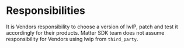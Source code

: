 # Responsibilities

It is Vendors responsibility to choose a version of lwIP, patch and test it
accordingly for their products. Matter SDK team does not assume responsibility
for Vendors using lwip from `third_party`.
